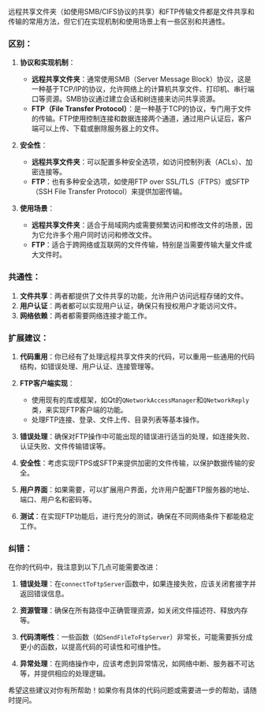 远程共享文件夹（如使用SMB/CIFS协议的共享）和FTP传输文件都是文件共享和传输的常用方法，但它们在实现机制和使用场景上有一些区别和共通性。

### 区别：

1. **协议和实现机制**：
   - **远程共享文件夹**：通常使用SMB（Server Message Block）协议，这是一种基于TCP/IP的协议，允许网络上的计算机共享文件、打印机、串行端口等资源。SMB协议通过建立会话和树连接来访问共享资源。
   - **FTP（File Transfer Protocol）**：是一种基于TCP的协议，专门用于文件的传输。FTP使用控制连接和数据连接两个通道，通过用户认证后，客户端可以上传、下载或删除服务器上的文件。

2. **安全性**：
   - **远程共享文件夹**：可以配置多种安全选项，如访问控制列表（ACLs）、加密连接等。
   - **FTP**：也有多种安全选项，如使用FTP over SSL/TLS（FTPS）或SFTP（SSH File Transfer Protocol）来提供加密传输。

3. **使用场景**：
   - **远程共享文件夹**：适合于局域网内或需要频繁访问和修改文件的场景，因为它允许多个用户同时访问和修改文件。
   - **FTP**：适合于跨网络或互联网的文件传输，特别是当需要传输大量文件或大文件时。

### 共通性：

1. **文件共享**：两者都提供了文件共享的功能，允许用户访问远程存储的文件。
2. **用户认证**：两者都可以实现用户认证，确保只有授权用户才能访问文件。
3. **网络依赖**：两者都需要网络连接才能工作。

### 扩展建议：

1. **代码重用**：你已经有了处理远程共享文件夹的代码，可以重用一些通用的代码结构，如错误处理、用户认证、连接管理等。

2. **FTP客户端实现**：
   - 使用现有的库或框架，如Qt的`QNetworkAccessManager`和`QNetworkReply`类，来实现FTP客户端的功能。
   - 处理FTP连接、登录、文件上传、目录列表等基本操作。

3. **错误处理**：确保对FTP操作中可能出现的错误进行适当的处理，如连接失败、认证失败、文件传输错误等。

4. **安全性**：考虑实现FTPS或SFTP来提供加密的文件传输，以保护数据传输的安全。

5. **用户界面**：如果需要，可以扩展用户界面，允许用户配置FTP服务器的地址、端口、用户名和密码等。

6. **测试**：在实现FTP功能后，进行充分的测试，确保在不同网络条件下都能稳定工作。

### 纠错：

在你的代码中，我注意到以下几点可能需要改进：

1. **错误处理**：在`connectToFtpServer`函数中，如果连接失败，应该关闭套接字并返回错误信息。

2. **资源管理**：确保在所有路径中正确管理资源，如关闭文件描述符、释放内存等。

3. **代码清晰性**：一些函数（如`SendFileToFtpServer`）非常长，可能需要拆分成更小的函数，以提高代码的可读性和可维护性。

4. **异常处理**：在网络操作中，应该考虑到异常情况，如网络中断、服务器不可达等，并提供相应的处理逻辑。

希望这些建议对你有所帮助！如果你有具体的代码问题或需要进一步的帮助，请随时提问。





